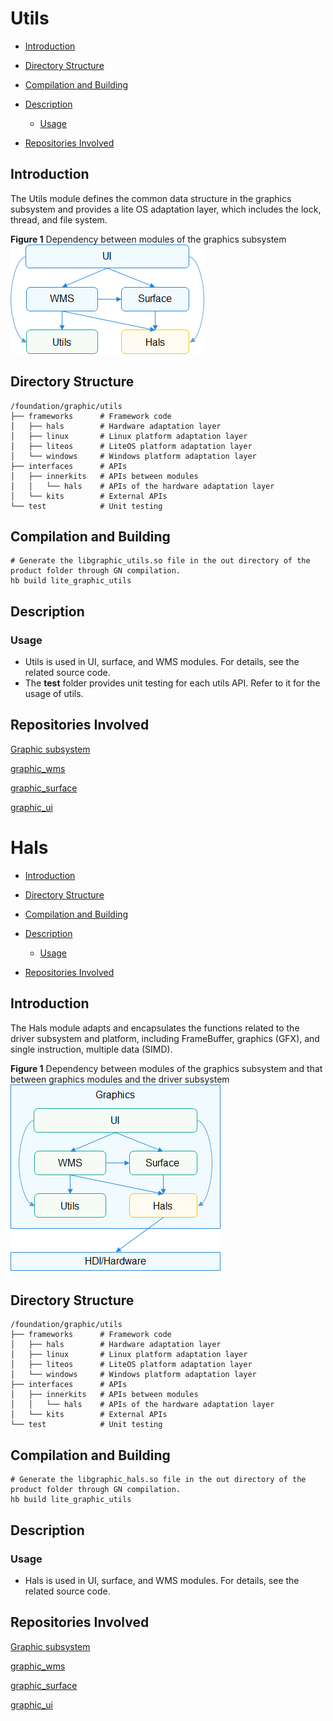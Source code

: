 # Utils<a name="EN-US_TOPIC_0000001123083525"></a>

-   [Introduction](#section11660541593)
-   [Directory Structure](#section161941989596)
-   [Compilation and Building](#section137768191623)
-   [Description](#section1312121216216)
    -   [Usage](#section129654513264)

-   [Repositories Involved](#section1371113476307)

## Introduction<a name="section11660541593"></a>

The Utils module defines the common data structure in the graphics subsystem and provides a lite OS adaptation layer, which includes the lock, thread, and file system.

**Figure  1**  Dependency between modules of the graphics subsystem<a name="fig717664212591"></a>  
![](figures/dependency-between-modules-of-the-graphics-subsystem.png "dependency-between-modules-of-the-graphics-subsystem")

## Directory Structure<a name="section161941989596"></a>

```
/foundation/graphic/utils
├── frameworks      # Framework code
│   ├── hals        # Hardware adaptation layer
│   ├── linux       # Linux platform adaptation layer
│   ├── liteos      # LiteOS platform adaptation layer
│   └── windows     # Windows platform adaptation layer
├── interfaces      # APIs
│   ├── innerkits   # APIs between modules
│   │   └── hals    # APIs of the hardware adaptation layer
│   └── kits        # External APIs
└── test            # Unit testing
```

## Compilation and Building<a name="section137768191623"></a>

```
# Generate the libgraphic_utils.so file in the out directory of the product folder through GN compilation.
hb build lite_graphic_utils
```

## Description<a name="section1312121216216"></a>

### Usage<a name="section129654513264"></a>

-   Utils is used in UI, surface, and WMS modules. For details, see the related source code.
-   The  **test**  folder provides unit testing for each utils API. Refer to it for the usage of utils.

## Repositories Involved<a name="section1371113476307"></a>

[Graphic subsystem](https://gitee.com/openharmony/docs/blob/master/en/readme/graphics-subsystem.md)

[graphic_wms](https://gitee.com/openharmony/graphic_wms/blob/master/README.md)

[graphic_surface](https://gitee.com/openharmony/graphic_surface/blob/master/README.md)

[graphic_ui](https://gitee.com/openharmony/graphic_ui/blob/master/README.md)

# Hals<a name="EN-US_TOPIC_0000001124625243"></a>

-   [Introduction](#section11660541593)
-   [Directory Structure](#section161941989596)
-   [Compilation and Building](#section137768191623)
-   [Description](#section1312121216216)
    -   [Usage](#section129654513264)

-   [Repositories Involved](#section1371113476307)

## Introduction<a name="section11660541593"></a>

The Hals module adapts and encapsulates the functions related to the driver subsystem and platform, including FrameBuffer, graphics \(GFX\), and single instruction, multiple data \(SIMD\).

**Figure  1**  Dependency between modules of the graphics subsystem and that between graphics modules and the driver subsystem<a name="fig717664212591"></a>  
![](figures/dependency-between-modules-of-the-graphics-subsystem-and-that-between-graphics-modules-and-the-drive.png "dependency-between-modules-of-the-graphics-subsystem-and-that-between-graphics-modules-and-the-drive")

## Directory Structure<a name="section161941989596"></a>

```
/foundation/graphic/utils
├── frameworks      # Framework code
│   ├── hals        # Hardware adaptation layer
│   ├── linux       # Linux platform adaptation layer
│   ├── liteos      # LiteOS platform adaptation layer
│   └── windows     # Windows platform adaptation layer
├── interfaces      # APIs
│   ├── innerkits   # APIs between modules
│   │   └── hals    # APIs of the hardware adaptation layer
│   └── kits        # External APIs
└── test            # Unit testing
```

## Compilation and Building<a name="section137768191623"></a>

```
# Generate the libgraphic_hals.so file in the out directory of the product folder through GN compilation.
hb build lite_graphic_utils
```

## Description<a name="section1312121216216"></a>

### Usage<a name="section129654513264"></a>

-   Hals is used in UI, surface, and WMS modules. For details, see the related source code.

## Repositories Involved<a name="section1371113476307"></a>

[Graphic subsystem](https://gitee.com/openharmony/docs/blob/master/en/readme/graphics-subsystem.md)

[graphic_wms](https://gitee.com/openharmony/graphic_wms/blob/master/README.md)

[graphic_surface](https://gitee.com/openharmony/graphic_surface/blob/master/README.md)

[graphic_ui](https://gitee.com/openharmony/graphic_ui/blob/master/README.md)